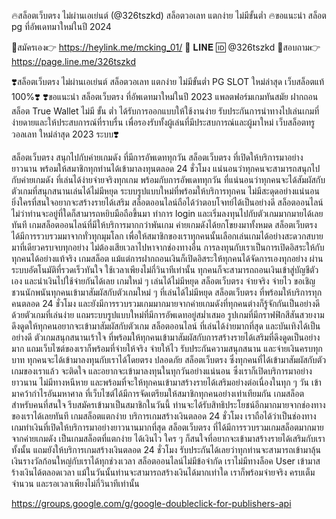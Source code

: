 
🔥สล็อตเว็บตรง ไม่ผ่านเอเย่นต์ (@326tszkd) สล็อตวอเลท แตกง่าย ไม่มีขั้นต่ำ 🔥ขอแนะนำ สล็อต pg ที่อัพเดทมาใหม่ในปี 2024


📲สมัครเอง👉 https://heylink.me/mcking_01/
📲 𝐋𝐈𝐍𝐄 🆔 @326tszkd
📲สอบถาม👉 https://page.line.me/326tszkd

❣️สล็อตเว็บตรง ไม่ผ่านเอเย่นต์ สล็อตวอเลท แตกง่าย ไม่มีขั้นต่ำ PG SLOT ใหม่ล่าสุด เว็บสล็อตแท้ 100%❣️
❣️ขอแนะนำ สล็อตเว็บตรง ที่อัพเดทมาใหม่ในปี 2023 แพลตฟอร์มเกมทันสมัย ฝากถอน สล็อต True Wallet ไม่มี ขั้น ต่ำ ได้รับการออกแบบให้ใช้งานง่าย รับประกันการนำทางไปเล่นเกมที่ง่ายดายและให้ประสบการณ์ที่ราบรื่น เพื่อรองรับทั้งผู้เล่นที่มีประสบการณ์และผู้มาใหม่ เว็บสล็อตทรู วอลเลท ใหม่ล่าสุด 2023 ระบบ❣️

สล็อตเว็บตรง สนุกไปกับค่ายเกมดัง ที่มีการอัพเดททุกวัน
สล็อตเว็บตรง ที่เปิดให้บริการมาอย่างยาวนาน พร้อมให้สมาชิกทุกท่านได้เข้ามาลงทุนตลอด 24 ชั่วโมง แน่นอนว่าทุกคนจะสามารถสนุกไปกับค่ายเกมดัง ที่เล่นได้ง่ายจ่ายจริงทุกเกม พร้อมกับการอัพเดททุกวัน ที่แน่นอนว่าทุกคนจะได้สัมผัสกับตัวเกมที่สนุกสนานเล่นได้ไม่มีหยุด ระบบรูปแบบใหม่ที่พร้อมให้บริการทุกคน ไม่มีสะดุดอย่างแน่นอน ยิ่งใครที่สนใจอยากจะสร้างรายได้เสริม สล็อตออนไลน์ถือได้ว่าตอบโจทย์ได้เป็นอย่างดี สล็อตออนไลน์ ไม่ว่าท่านจะอยู่ที่ใดก็สามารถหยิบมือถือขึ้นมา ทำการ login และเริ่มลงทุนไปกับตัวเกมมากมายได้เลยทันที
เกมสล็อตออนไลน์ที่มีให้บริการมากกว่าพันเกม ค่ายเกมดังได้ยกโขยงมาทั้งหมด  สล็อตเว็บตรง ได้มีการรวบรวมมาจากทั่วทุกมุมโลก เพื่อให้สมาชิกของเราทุกคนนั้นเลือกเล่นเกมได้อย่างสะดวกสบาย มาที่เดียวครบจบทุกอย่าง ไม่ต้องเสียเวลาไปหาจากช่องทางอื่น การลงทุนกับเราเป็นการเปิดอิสระให้กับทุกคนได้อย่างแท้จริง เกมสล็อต แม้แต่การฝากถอนเงินก็เปิดอิสระให้ทุกคนได้จัดการเองทุกอย่าง ผ่านระบบอัตโนมัติที่รวดเร็วทันใจ ใช้เวลาเพียงไม่กี่วินาทีเท่านั้น ทุกคนก็จะสามารถถอนเงินเข้าสู่บัญชีตัวเอง และนำเงินไปใช้จ่ายกันได้เลย
เกมใหม่ ๆ เล่นได้ไม่มีหยุด สล็อตเว็บตรง จ่ายจริง จ่ายไว
ขอเชิญชวนนักพนันทุกคนเข้ามาสัมผัสกับตัวเกมใหม่ ๆ ที่เล่นได้ไม่มีหยุด สล็อตเว็บตรง ที่พร้อมให้บริการทุกคนตลอด 24 ชั่วโมง และยังมีการรวบรวมเกมมากมายจากค่ายเกมดังที่ทุกคนต่างก็รู้จักกันเป็นอย่างดี ด้วยตัวเกมที่เล่นง่าย แถมระบบรูปแบบใหม่ที่มีการอัพเดทอยู่สม่ำเสมอ รูปเกมที่มีกราฟฟิกสีสันสวยงาม ดึงดูดให้ทุกคนอยากจะเข้ามาสัมผัสกับตัวเกม สล็อตออนไลน์ ที่เล่นได้ง่ายมากที่สุด และบันเทิงได้เป็นอย่างดี ตัวเกมสนุกสนานเร้าใจ ที่พร้อมให้ทุกคนเข้ามาสัมผัสกับการสร้างรายได้เสริมที่ดึงดูดเป็นอย่างมาก
แถมเว็บไซต์ของเราก็พร้อมที่จ่ายให้จริง จ่ายให้ไว รับประกันความสนุกสนาน และจ่ายเงินครบทุกบาท ทุกคนจะได้เข้ามาลงทุนกับเราได้โดยตรง ปลอดภัย สล็อตเว็บตรง ซึ่งทุกคนที่ได้เข้ามาสัมผัสกับตัวเกมของเราแล้ว จะติดใจ และอยากจะเข้ามาลงทุนในทุกวันอย่างแน่นอน ซึ่งเราก็เปิดบริการมาอย่างยาวนาน ไม่มีทางหนีหาย และพร้อมที่จะให้ทุกคนเข้ามาสร้างรายได้เสริมอย่างต่อเนื่องในทุก ๆ วัน เข้ามาคว้ากำไรอันมหาศาล ที่เว็บไซต์ได้มีการจัดเตรียมให้สมาชิกทุกคนอย่างเท่าเทียมกัน เกมสล็อต สำหรับคนที่สนใจ รีบสมัครเข้ามาเป็นสมาชิกในวันนี้ ท่านจะได้รับสิทธิประโยชน์อีกมากมายจากช่องทางของเราได้เลยทันที
เกมสล็อตแตกง่าย บริการเกมสร้างเงินตลอด 24 ชั่วโมง
เราถือได้ว่าเป็นช่องทางเกมทำเงินที่เปิดให้บริการมาอย่างยาวนานมากที่สุด สล็อตเว็บตรง ที่ได้มีการรวบรวมเกมสล็อตมากมายจากค่ายเกมดัง เป็นเกมสล็อตที่แตกง่าย ได้เงินไว ใคร ๆ ก็สนใจที่อยากจะเข้ามาสร้างรายได้เสริมกับเราทั้งนั้น แถมยังให้บริการเกมสร้างเงินตลอด 24 ชั่วโมง รับประกันได้เลยว่าทุกท่านจะสามารถเข้ามาลุ้นเงินรางวัลก้อนใหญ่กับเราได้ทุกช่วงเวลา สล็อตออนไลน์ไม่มีข้อจำกัด เราไม่มีทางล็อค User เข้ามาสร้างเงินได้ตลอดเวลา แม้ในวันนั้นท่านจะสามารถสร้างเงินได้มากเท่าใด เราก็พร้อมจ่ายจริง ครบเต็มจำนวน และรอเวลาเพียงไม่กี่วินาทีเท่านั้น



https://groups.google.com/g/google-doubleclick-for-publishers-api
